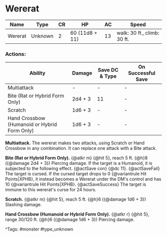 # Wererat

| Name | Type | CR | HP | AC | Speed |
|------|------|----|----|----|-------|
| Wererat | Unknown | 2 | 60 (11d8 + 11) | 13 | walk: 30 ft., climb: 30 ft. |

### Actions:

| Ability | Damage | Save DC & Type | On Successful Save |
|---------|--------|----------------|--------------------|
| Multiattack | - | - | - |
| Bite (Rat or Hybrid Form Only) | 2d4 + 3 | 11 | - |
| Scratch | 1d6 + 3 | - | - |
| Hand Crossbow (Humanoid or Hybrid Form Only) | 1d6 + 3 | - | - |


**Multiattack.** The wererat makes two attacks, using Scratch or Hand Crossbow in any combination. It can replace one attack with a Bite attack.

**Bite (Rat or Hybrid Form Only).** {@atkr m} {@hit 5}, reach 5 ft. {@h}8 ({@damage 2d4 + 3}) Piercing damage. If the target is a Humanoid, it is subjected to the following effect. {@actSave con} {@dc 11}. {@actSaveFail} The target is cursed. If the cursed target drops to 0 {@variantrule Hit Points|XPHB}, it instead becomes a Wererat under the DM's control and has 10 {@variantrule Hit Points|XPHB}. {@actSaveSuccess} The target is immune to this wererat's curse for 24 hours.

**Scratch.** {@atkr m} {@hit 5}, reach 5 ft. {@h}6 ({@damage 1d6 + 3}) Slashing damage.

**Hand Crossbow (Humanoid or Hybrid Form Only).** {@atkr r} {@hit 5}, range 30/120 ft. {@h}6 ({@damage 1d6 + 3}) Piercing damage.

^Tags: #monster #type_unknown